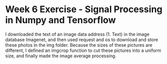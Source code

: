 # Week 6 Exercise - Signal Processing in Numpy and Tensorflow

I downloaded the text of an image data address (1. Text) in the image database Imagenet, and then used request and os to download and store these photos in the img folder. Because the sizes of these pictures are different, I defined an imgcrop function to cut these pictures into a uniform size, and finally made the image average processing.
